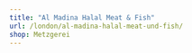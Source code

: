 ```yaml
---
title: "Al Madina Halal Meat & Fish"
url: /london/al-madina-halal-meat-und-fish/
shop: Metzgerei
---
```

